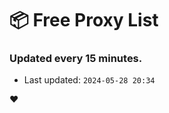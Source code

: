 # :package: Free Proxy List
### Updated every 15 minutes.

- Last updated: `2024-05-28 20:34`

:heart:
